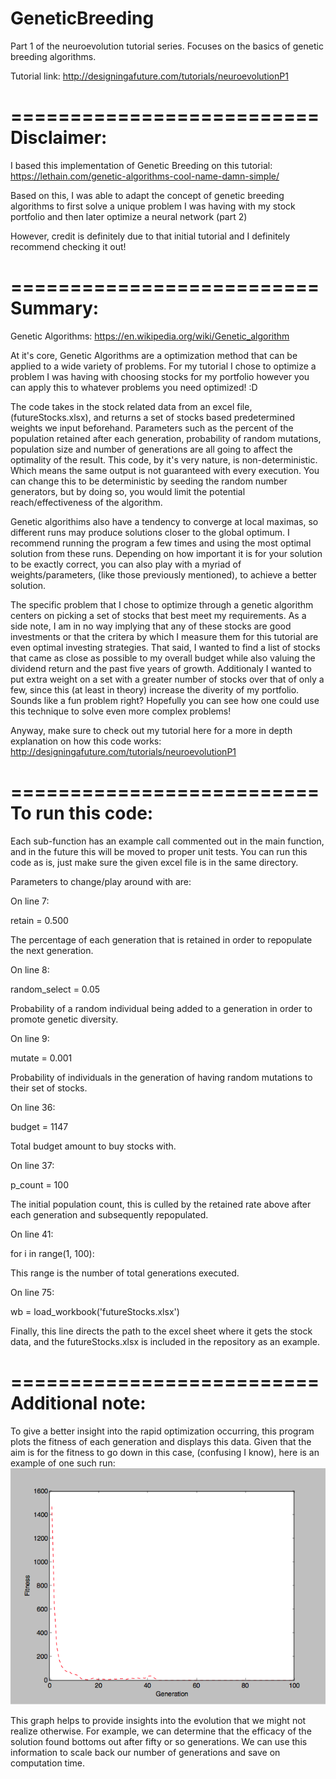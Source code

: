 # GeneticBreeding
Part 1 of the neuroevolution tutorial series. Focuses on the basics of genetic breeding algorithms.

Tutorial link: 
http://designingafuture.com/tutorials/neuroevolutionP1

==========================
Disclaimer:
==========================
I based this implementation of Genetic Breeding on this tutorial: 
https://lethain.com/genetic-algorithms-cool-name-damn-simple/ 

Based on this, I was able to adapt the concept of genetic breeding algorithms to first solve a unique problem I was having with my stock portfolio and then later optimize a neural network (part 2)

However, credit is definitely due to that initial tutorial and I definitely recommend checking it out!

==========================
Summary:
==========================

Genetic Algorithms:
https://en.wikipedia.org/wiki/Genetic_algorithm

At it's core, Genetic Algorithms are a optimization method that can be applied to a wide variety of problems. For my tutorial I chose to optimize a problem I was having with choosing stocks for my portfolio however you can apply this to whatever problems you need optimized! :D

The code takes in the stock related data from an excel file, (futureStocks.xlsx), and returns a set of stocks based predetermined weights we input beforehand. Parameters such as the percent of the population retained after each generation, probability of random mutations, population size and number of generations are all going to affect the optimality of the result. This code, by it's very nature, is non-deterministic. Which means the same output is not guaranteed with every execution. You can change this to be deterministic by seeding the random number generators, but by doing so, you would limit the potential reach/effectiveness of the algorithm.

 Genetic algorithims also have a tendency to converge at local maximas, so different runs may produce solutions closer to the global optimum. I recommend running the program a few times and using the most optimal solution from these runs. Depending on how important it is for your solution to be exactly correct, you can also play with a myriad of weights/parameters, (like those previously mentioned), to achieve a better solution.

 The specific problem that I chose to optimize through a genetic algorithm centers on picking a set of stocks that best meet my requirements. As a side note, I am in no way implying that any of these stocks are good investments or that the critera by which I measure them for this tutorial are even optimal investing strategies. That said, I wanted to find a list of stocks that came as close as possible to my overall budget while also valuing the dividend return and the past five years of growth. Additionaly I wanted to put extra weight on a set with a greater number of stocks over that of only a few, since this (at least in theory) increase the diverity of my portfolio. Sounds like a fun problem right? Hopefully you can see how one could use this technique to solve even more complex problems!

 Anyway, make sure to check out my tutorial here for a more in depth explanation on how this code works:
 http://designingafuture.com/tutorials/neuroevolutionP1

==========================
To run this code:
==========================

Each sub-function has an example call commented out in the main function, and in the future this will be moved to proper unit tests. You can run this code as is, just make sure the given excel file is in the same directory. 


Parameters to change/play around with are:

On line 7:

retain = 0.500

The percentage of each generation that is retained in order to repopulate the next generation.


On line 8:

random_select = 0.05

Probability of a random individual being added to a generation in order to promote genetic diversity. 


On line 9:

mutate = 0.001

Probability of individuals in the generation of having random mutations to their set of stocks.


On line 36:

budget = 1147

Total budget amount to buy stocks with.


On line 37:

p_count = 100

The initial population count, this is culled by the retained rate above after each generation and subsequently repopulated.


On line 41:

for i in range(1, 100):

This range is the number of total generations executed.


On line 75:

wb = load_workbook('futureStocks.xlsx')

Finally, this line directs the path to the excel sheet where it gets the stock data, and the futureStocks.xlsx is included in the repository as an example. 

==========================
Additional note:
==========================
To give a better insight into the rapid optimization occurring, this program plots the fitness of each generation and displays this data. Given that the aim is for the fitness to go down in this case, (confusing I know), here is an example of one such run:![](./Graph.png?raw=true "Graph of average fitness accross generations")


This graph helps to provide insights into the evolution that we might not realize otherwise. For example, we can determine that the efficacy of the solution found bottoms out after fifty or so generations. We can use this information to scale back our number of generations and save on computation time.










